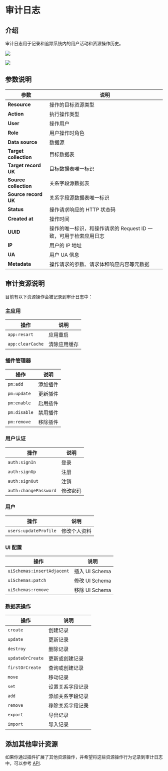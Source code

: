 # 审计日志

<PluginInfo licenseBundled="enterprise" name="audit-logger"></PluginInfo>

## 介绍

审计日志用于记录和追踪系统内的用户活动和资源操作历史。

![](https://static-docs.nocobase.com/202501031627719.png)

![](https://static-docs.nocobase.com/202501031627922.png)

## 参数说明

| 参数                  | 说明                                                             |
| --------------------- | ---------------------------------------------------------------- |
| **Resource**          | 操作的目标资源类型                                               |
| **Action**            | 执行操作类型                                                     |
| **User**              | 操作用户                                                         |
| **Role**              | 用户操作时角色                                                   |
| **Data source**       | 数据源                                                           |
| **Target collection** | 目标数据表                                                       |
| **Target record UK**  | 目标数据表唯一标识                                               |
| **Source collection** | 关系字段源数据表                                                 |
| **Source record UK**  | 关系字段源数据表唯一标识                                         |
| **Status**            | 操作请求响应的 HTTP 状态码                                       |
| **Created at**        | 操作时间                                                         |
| **UUID**              | 操作的唯一标识，和操作请求的 Request ID 一致，可用于检索应用日志 |
| **IP**                | 用户的 IP 地址                                                   |
| **UA**                | 用户 UA 信息                                                     |
| **Metadata**          | 操作请求的参数、请求体和响应内容等元数据                         |

## 审计资源说明

目前有以下资源操作会被记录到审计日志中：

### 主应用

| 操作             | 说明         |
| ---------------- | ------------ |
| `app:resart`     | 应用重启     |
| `app:clearCache` | 清除应用缓存 |

### 插件管理器

| 操作         | 说明     |
| ------------ | -------- |
| `pm:add`     | 添加插件 |
| `pm:update`  | 更新插件 |
| `pm:enable`  | 启用插件 |
| `pm:disable` | 禁用插件 |
| `pm:remove`  | 移除插件 |

### 用户认证

| 操作                  | 说明     |
| --------------------- | -------- |
| `auth:signIn`         | 登录     |
| `auth:signUp`         | 注册     |
| `auth:signOut`        | 注销     |
| `auth:changePassword` | 修改密码 |

### 用户

| 操作                  | 说明         |
| --------------------- | ------------ |
| `users:updateProfile` | 修改个人资料 |

### UI 配置

| 操作                       | 说明           |
| -------------------------- | -------------- |
| `uiSchemas:insertAdjacent` | 插入 UI Schema |
| `uiSchemas:patch`          | 修改 UI Schema |
| `uiSchemas:remove`         | 移除 UI Schema |

### 数据表操作

| 操作             | 说明             |
| ---------------- | ---------------- |
| `create`         | 创建记录         |
| `update`         | 更新记录         |
| `destroy`        | 删除记录         |
| `updateOrCreate` | 更新或创建记录   |
| `firstOrCreate`  | 查询或创建记录   |
| `move`           | 移动记录         |
| `set`            | 设置关系字段记录 |
| `add`            | 添加关系字段记录 |
| `remove`         | 移除关系字段记录 |
| `export`         | 导出记录         |
| `import`         | 导入记录         |

## 添加其他审计资源

如果你通过插件扩展了其他资源操作，并希望将这些资源操作行为记录到审计日志中，可以参考 [API](../../api/server/audit-manager.md).
